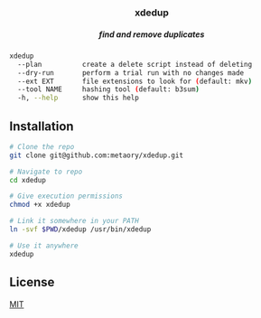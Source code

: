 <div align="center">
    <h3>xdedup</h3>
    <h5>find and remove duplicates</h5>
</div>


```bash
xdedup
  --plan          create a delete script instead of deleting
  --dry-run       perform a trial run with no changes made
  --ext EXT       file extensions to look for (default: mkv)
  --tool NAME     hashing tool (default: b3sum)
  -h, --help      show this help
```

## Installation

```bash
# Clone the repo
git clone git@github.com:metaory/xdedup.git

# Navigate to repo
cd xdedup

# Give execution permissions
chmod +x xdedup

# Link it somewhere in your PATH
ln -svf $PWD/xdedup /usr/bin/xdedup

# Use it anywhere
xdedup
```

## License

[MIT](LICENSE)

